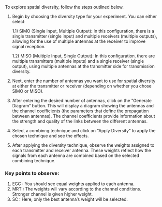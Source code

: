 To explore spatial diversity, follow the steps outlined below.
  1) Begin by choosing the diversity type for your experiment. You can either select:
     
      1.1) SIMO (Single Input, Multiple Output): In this configuration, there is a single transmitter (single input) and multiple receivers (multiple outputs), allowing for the use of multiple antennas at the receiver to improve signal reception.
     
      1.2) MISO (Multiple Input, Single Output): In this configuration, there are multiple transmitters (multiple inputs) and a single receiver (single output), using multiple antennas at the transmitter side for transmission diversity.
     
  3) Next, enter the number of antennas you want to use for spatial diversity at either the transmitter or receiver (depending on whether you chose SIMO or MISO).
  4) After entering the desired number of antennas, click on the "Generate Diagram" button. This will display a diagram showing the antennas and the channel coefficients (the parameters that define the propagation between antennas). The channel coefficients provide information about the strength and quality of the links between the different antennas.
  3) Select a combinng technique and click on "Apply Diversity" to apply the chosen technique and see the effects.
  5) After applying the diversity technique, observe the weights assigned to each transmitter and receiver antenna. These weights reflect how the signals from each antenna are combined based on the selected combining technique.

### Key points to observe:
  1) EGC : You should see equal weights applied to each antenna. 
  2) MRT : The weights will vary according to the channel conditions. Stronger channel is given higher weight.
  3) SC : Here, only the best antenna’s weight will be selected.
